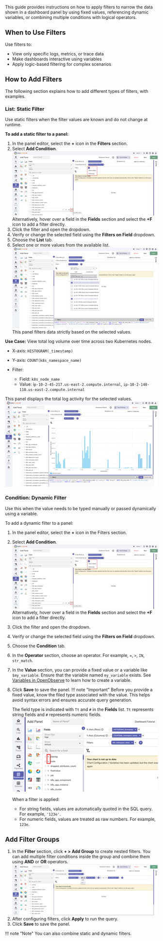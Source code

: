 This guide provides instructions on how to apply filters to narrow the data shown in a dashboard panel by using fixed values, referencing dynamic variables, or combining multiple conditions with logical operators.

## When to Use Filters

Use filters to:

- View only specific logs, metrics, or trace data
- Make dashboards interactive using variables
- Apply logic-based filtering for complex scenarios

## How to Add Filters
The following section explains how to add different types of filters, with examples.

### List: Static Filter

Use static filters when the filter values are known and do not change at runtime.

**To add a static filter to a panel:**

1. In the panel editor, select the **+** icon in the **Filters** section. 
2. Select **Add Condition**. 
![Add Filters](../../../images/add-filters.png)
Alternatively, hover over a field in the **Fields** section and select the **+F** icon to add a filter directly.
3. Click the filter and open the dropdown. 
3. Verify or change the selected field using the **Filters on Field** dropdown.
4. Choose the **List** tab. 
5. Select one or more values from the available list. 
![Create Static Filter](../../../images/filters-create-static-filters.png)
This panel filters data strictly based on the selected values.

**Use Case:** View total log volume over time across two Kubernetes nodes. 

- X-axis: `HISTOGRAM(_timestamp)`
- Y-axis: `COUNT(k8s_namespace_name)`
- Filter:

    - Field: `k8s_node_name`
    - Value: i`p-10-2-45-217.us-east-2.compute.internal`, `ip-10-2-140-110.us-east-2.compute.internal` 

This panel displays the total log activity for the selected values. <br>
![Static Filters (List)](../../../images/filters-list.png)

### Condition: Dynamic Filter

Use this when the value needs to be typed manually or passed dynamically using a variable.

To add a dynamic filter to a panel:

1. In the panel editor, select the **+** icon in the Filters section. 
2. Select **Add Condition**. 
![Add Filters](../../../images/add-filters.png)
Alternatively, hover over a field in the **Fields** section and select the **+F** icon to add a filter directly.
3. Click the filter and open the dropdown. 
3. Verify or change the selected field using the **Filters on Field** dropdown.
4. Choose the **Condition** tab. 
5. In the **Operator** section, choose an operator. For example, `=`, `>`, `IN`, `str_match`. 
6. In the **Value** section, you can provide a fixed value or a variable like `$my_variable`. Ensure that the variable named `my_variable` exists. See [Variables in OpenObserve](../variables/variables-in-openobserve/) to learn how to create a variable.
7. Click **Save** to save the panel. 
!!! note "Important"
      Before you provide a fixed value, know the filed type associated with the value. This helps avoid syntax errors and ensures accurate query generation.

      The field type is indicated with `Tt` and `#` in the **Fields** list. 
      `Tt` represents string fields and `#` represents numeric fields. 
      ![field type](../../../images/field-type.png) 

      When a filter is applied:

      - For string fields, values are automatically quoted in the SQL query. For example, `'123e'`. 
      - For numeric fields, values are treated as raw numbers. For example, `123e`. 

## Add Filter Groups
1. In the **Filter** section, click **+ > Add Group** to create nested filters. You can add multiple filter conditions inside the group and combine them using **AND** or **OR** operators. 
![Filter groups](../../../images/filter-grouping.png)
2. After configuring filters, click **Apply** to run the query. 
3. Click **Save** to save the panel. 

!!! note "Note"
      You can also combine static and dynamic filters.
